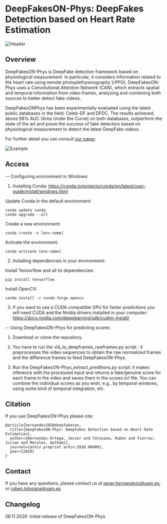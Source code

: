 # DeepFakesON-Phys: DeepFakes Detection based on Heart Rate Estimation

![Header](./images/dibujo.png)

## Overview
DeepFakesON-Phys is DeepFake detection framework based on physiological measurement. In particular, it considers
information related to the heart rate using remote photoplethysmography (rPPG). 
DeepFakesON-Phys uses a Convolutional Attention Network (CAN), which extracts spatial and temporal information from video frames, analyzing and combining both sources to better detect fake videos. 

DeepFakesONPhys has been experimentally evaluated using the latest public databases in the field: Celeb-DF and DFDC. The results
achieved, above 98% AUC (Area Under the Curve) on both databases, outperform the state of the art and prove the success of fake detectors based on physiological measurement to detect the latest DeepFake videos.

For further detail you can consult [our paper](https://arxiv.org/pdf/2010.00400.pdf).

![Example](images/cases_scores.png)

## Access

-- Configuring environment in Windows:

1) Installing Conda: https://conda.io/projects/conda/en/latest/user-guide/install/windows.html

  Update Conda in the default environment:

    conda update conda
    conda upgrade --all

  Create a new environment:

    conda create -n [env-name]

  Activate the environment:

    conda activate [env-name]

2) Installing dependencies in your environment:

  Install Tensorflow and all its dependencies: 
    
    pip install tensorflow
    
  Install OpenCV:

    conda install -c conda-forge opencv
  
3) If you want to use a CUDA compatible GPU for faster predictions you will need CUDA and the Nvidia drivers installed in your computer: https://docs.nvidia.com/deeplearning/sdk/cudnn-install/
 
   
-- Using DeepFakesON-Phys for predicting scores:

  1) Download or clone the repository. 
  
  2) You have to run the vid_to_deepframes_rawframes.py script : it preprocesses the video sequences to obtain the raw normalized frames and the difference frames to feed DeepFakesON-Phys. 
        
  3) Run the DeepFakesON-Phys_extract_preditions.py script: it makes inference with the processed input and returns a fake/genuine score for each frame in the video and saves them in the scores.txt file. You can combine the individual scores as you wish, e.g., by temporal windows, using some kind of temporal integration, etc.
  


## Citation
If you use DeepFakesON-Phys please cite:

```
@article{hernandez2020deepfakeson,
  title={DeepFakesON-Phys: DeepFakes Detection based on Heart Rate Estimation},
  author={Hernandez-Ortega, Javier and Tolosana, Ruben and Fierrez, Julian and Morales, Aythami},
  journal={arXiv preprint arXiv:2010.00400},
  year={2020}
}

```
## Contact
If you have any questions, please contact us at [javier.hernandezo@uam.es](javier.hernandezo@uam.es), or [ruben.tolosana@uam.es](ruben.tolosana@uam.es)

## Changelog
06.11.2020: Initial release of DeepFakesON-Phys

